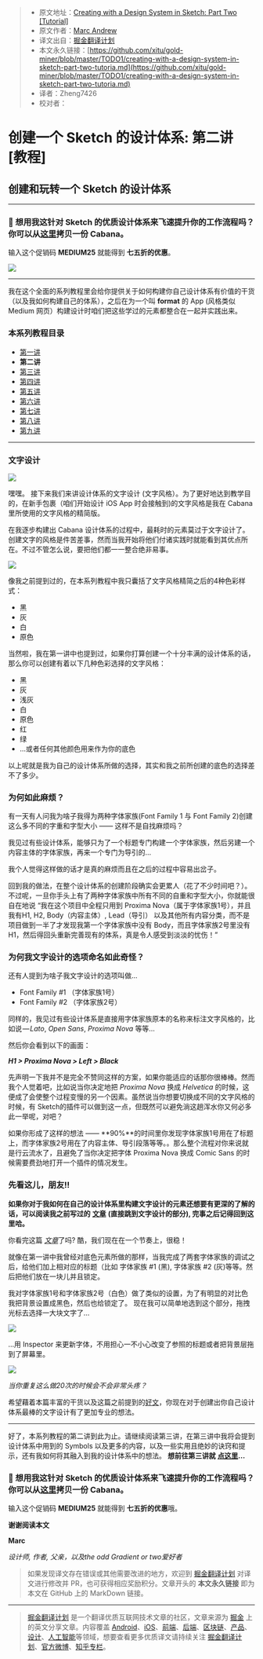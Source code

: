 > * 原文地址：[Creating with a Design System in Sketch: Part Two [Tutorial]](https://medium.com/sketch-app-sources/creating-with-a-design-system-in-sketch-part-two-tutorial-445e0264556a)
> * 原文作者：[Marc Andrew](https://medium.com/@marcandrew?source=post_header_lockup)
> * 译文出自：[掘金翻译计划](https://github.com/xitu/gold-miner)
> * 本文永久链接：[https://github.com/xitu/gold-miner/blob/master/TODO1/creating-with-a-design-system-in-sketch-part-two-tutoria.md](https://github.com/xitu/gold-miner/blob/master/TODO1/creating-with-a-design-system-in-sketch-part-two-tutoria.md)
> * 译者：Zheng7426
> * 校对者：

#  创建一个 Sketch 的设计体系: 第二讲 [教程]

## 创建和玩转一个 Sketch 的设计体系 

* * *

### 🎁 想用我这针对 Sketch 的优质设计体系来飞速提升你的工作流程吗？你可以从[这里](https://kissmyui.com/cabana)拷贝一份 Cabana。

输入这个促销码 **MEDIUM25** 就能得到 **七五折的优惠**。

![](https://cdn-images-1.medium.com/max/800/1*aEcIFESUCKiFVRpssVQTOA.jpeg)

* * *

我在这个全面的系列教程里会给你提供关于如何构建你自己设计体系有价值的干货（以及我如何构建自己的体系），之后在为一个叫 **format** 的 App (风格类似 Medium 网页）构建设计时咱们把这些学过的元素都整合在一起并实践出来。

### 本系列教程目录

*   [第一讲](https://github.com/xitu/gold-miner/blob/master/TODO1/creating-with-a-design-system-in-sketch-part-one-tutorial.md)
*   **第二讲**
*   [第三讲](https://github.com/xitu/gold-miner/blob/master/TODO1/creating-with-a-design-system-in-sketch-part-three-tutorial.md)
*   [第四讲](https://github.com/xitu/gold-miner/blob/master/TODO1/creating-with-a-design-system-in-sketch-part-four-tutorial.md)
*   [第五讲](https://github.com/xitu/gold-miner/blob/master/TODO1/creating-with-a-design-system-in-sketch-part-five-tutorial.md)
*   [第六讲](https://github.com/xitu/gold-miner/blob/master/TODO1/creating-with-a-design-system-in-sketch-part-six-tutorial.md)
*   [第七讲](https://github.com/xitu/gold-miner/blob/master/TODO1/creating-with-a-design-system-in-sketch-part-seven-tutorial.md)
*   [第八讲](https://github.com/xitu/gold-miner/blob/master/TODO1/creating-with-a-design-system-in-sketch-part-eight-tutorial.md)
*   [第九讲](https://github.com/xitu/gold-miner/blob/master/TODO1/creating-with-a-design-system-in-sketch-part-nine-tutorial.md)


* * *

### 文字设计

![](https://cdn-images-1.medium.com/max/800/1*HkYiqCoiWKrqrD_k-FLLQw.jpeg)

嘿嘿。 接下来我们来讲设计体系的文字设计 (文字风格）。为了更好地达到教学目的，在新手包裹（咱们开始设计 iOS App 时会接触到)的文字风格是我在 Cabana 里所使用的文字风格的精简版。

在我逐步构建出 Cabana 设计体系的过程中，最耗时的元素莫过于文字设计了。创建文字的风格是件苦差事，然而当我开始将他们付诸实践时就能看到其优点所在。不过不管怎么说，要把他们都一一整合绝非易事。

![](https://cdn-images-1.medium.com/max/800/1*AJ1Kize1DQ0RLs3cLSiPQA.jpeg)

像我之前提到过的，在本系列教程中我只囊括了文字风格精简之后的4种色彩样式：
- 黑
- 灰
- 白
- 原色

当然啦，我在第一讲中也提到过，如果你打算创建一个十分丰满的设计体系的话，那么你可以创建有着以下几种色彩选择的文字风格：

- 黑
- 灰
- 浅灰
- 白
- 原色
- 红
- 绿
- …或者任何其他颜色用来作为你的底色

以上呢就是我为自己的设计体系所做的选择，其实和我之前所创建的底色的选择差不了多少。

### 为何如此麻烦？

有一天有人问我为啥子我得为两种字体家族(Font Family 1 与 Font Family 2)创建这么多不同的字重和字型大小 —— 这样不是自找麻烦吗？

我见过有些设计体系，能够只为了一个标题专门构建一个字体家族，然后另建一个内容主体的字体家族，再来一个专门为导引的…

我个人觉得这样做的话才是真的麻烦而且在之后的过程中容易出岔子。

回到我的做法，在整个设计体系的创建阶段确实会更累人（花了不少时间吧？）。不过呢，一旦你手头上有了两种字体家族中所有不同的自重和字型大小，你就能很自在地说 “我在这个项目中全程只用到 Proxima Nova（属于字体家族1号），并且我有H1, H2, Body（内容主体）, Lead（导引） 以及其他所有内容分类，而不是项目做到一半了才发现我第一个字体家族中没有 Body，而且字体家族2号里没有H1，然后得回头重新完善现有的体系，真是令人感受到淡淡的忧伤！”

### 为何我文字设计的选项命名如此奇怪？

还有人提到为啥子我文字设计的选项叫做…

- Font Family #1 （字体家族1号）
- Font Family #2 （字体家族2号）

同样的，我见过有些设计体系是直接用字体家族原本的名称来标注文字风格的，比如说 — _Lato_, _Open Sans_, _Proxima Nova_ 等等…

然后你会看到以下的画面：

**_H1 > Proxima Nova > Left > Black_**

先声明一下我并不是完全不赞同这样的方案，如果你能适应的话那你很棒棒。然而我个人觉着吧，比如说当你决定地把 _Proxima Nova_ 换成 _Helvetica_ 的时候，这便成了会使整个过程变慢的另一个因素。虽然说当你想要切换成不同的文字风格的时候，有 Sketch的插件可以做到这一点，但既然可以避免淌这趟浑水你又何必多此一举呢，对吧？

如果你形成了这样的想法 —— **90%**的时间里你发现字体家族1号用在了标题上，而字体家族2号用在了内容主体、导引段落等等。。那么整个流程对你来说就是行云流水了，且避免了当你决定把字体 Proxima Nova 换成 Comic Sans 的时候需要费劲地打开一个插件的情况发生。

### 先看这儿，朋友!!

**如果你对于我如何在自己的设计体系里构建文字设计的元素还想要有更深的了解的话，可以阅读我之前写过的** [**文章**](https://medium.com/sketch-app-sources/how-to-create-a-design-system-in-sketch-part-one-fd450dccab10) **(直接跳到文字设计的部分), 完事之后记得回到这里哈。**

你看完这篇 [*文章*](https://medium.com/sketch-app-sources/how-to-create-a-design-system-in-sketch-part-one-fd450dccab10)了吗? 酷，我们现在在一个节奏上，很稳！

就像在第一讲中我曾经对底色元素所做的那样，当我完成了两套字体家族的调试之后，给他们加上相对应的标题（比如 字体家族 #1 (黑), 字体家族 #2 (灰)等等。然后把他们放在一块儿并且锁定。 

我对字体家族1号和字体家族2号（白色）做了类似的设置，为了有明显的对比色我把背景设置成黑色，然后也给锁定了。
现在我可以简单地选到这个部分，拖拽光标去选择一大块文字了…

![](https://cdn-images-1.medium.com/max/800/1*RTccjxnSeMvzpOFHk0UxwQ.jpeg)

…用 Inspector 来更新字体，不用担心一不小心改变了参照的标题或者把背景层拖到了屏幕里。

![](https://cdn-images-1.medium.com/max/800/1*72TdwduU1t-2nIrLbO9SMQ.jpeg)

_当你重复这么做20次的时候会不会非常头疼？_

希望藉着本篇丰富的干货以及这篇之前提到的[好文](https://medium.com/sketch-app-sources/how-to-create-a-design-system-in-sketch-part-one-fd450dccab10)，你现在对于创建出你自己设计体系最棒的文字设计有了更加专业的想法。

* * *

好了，本系列教程的第二讲到此为止。请继续阅读第三讲，在第三讲中我将会提到设计体系中用到的 Symbols 以及更多的内容，以及一些实用且绝妙的诀窍和提示，还有我如何将其融入到我的设计体系中的想法。
**想前往第三讲就** [**点这里**](https://medium.com/sketch-app-sources/creating-with-a-design-system-in-sketch-part-three-tutorial-105b12a0944a)**…**

### 🎁 想用我这针对 Sketch 的优质设计体系来飞速提升你的工作流程吗？你可以从[这里](https://kissmyui.com/cabana)拷贝一份 Cabana。

输入这个促销码 **MEDIUM25** 就能得到 **七五折的优惠**哦。

**谢谢阅读本文**

**Marc**

_设计师, 作者, 父亲，以及the odd Gradient or two爱好者_

> 如果发现译文存在错误或其他需要改进的地方，欢迎到 [掘金翻译计划](https://github.com/xitu/gold-miner) 对译文进行修改并 PR，也可获得相应奖励积分。文章开头的 **本文永久链接** 即为本文在 GitHub 上的 MarkDown 链接。


---

> [掘金翻译计划](https://github.com/xitu/gold-miner) 是一个翻译优质互联网技术文章的社区，文章来源为 [掘金](https://juejin.im) 上的英文分享文章。内容覆盖 [Android](https://github.com/xitu/gold-miner#android)、[iOS](https://github.com/xitu/gold-miner#ios)、[前端](https://github.com/xitu/gold-miner#前端)、[后端](https://github.com/xitu/gold-miner#后端)、[区块链](https://github.com/xitu/gold-miner#区块链)、[产品](https://github.com/xitu/gold-miner#产品)、[设计](https://github.com/xitu/gold-miner#设计)、[人工智能](https://github.com/xitu/gold-miner#人工智能)等领域，想要查看更多优质译文请持续关注 [掘金翻译计划](https://github.com/xitu/gold-miner)、[官方微博](http://weibo.com/juejinfanyi)、[知乎专栏](https://zhuanlan.zhihu.com/juejinfanyi)。
